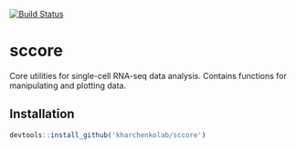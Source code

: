 [![Build Status](https://travis-ci.com/kharchenkolab/sccore.svg?branch=master)](https://travis-ci.com/github/kharchenkolab/sccore)

# sccore
Core utilities for single-cell RNA-seq data analysis. Contains functions for manipulating and plotting data.
 
## Installation

```r
devtools::install_github('kharchenkolab/sccore')
```